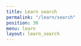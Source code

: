 ```yaml
---
title: Learn search
permalink: "/learn/search"
position: 30
menu: learn
layout: learn_search
---
```


